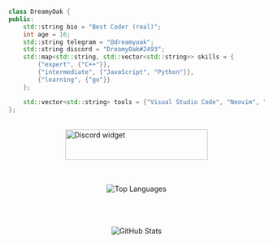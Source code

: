 
```c++
class DreamyOak {
public:
    std::string bio = "Best Coder (real)";
    int age = 16;
    std::string telegram = "@dreamyoak";
    std::string discord = "DreamyOak#2493";
    std::map<std::string, std::vector<std::string>> skills = {
        {"expert", {"C++"}},
        {"intermediate", {"JavaScript", "Python"}},
        {"learning", {"go"}}
    };

    std::vector<std::string> tools = {"Visual Studio Code", "Neovim", "Sublime"};
};
```

<section>
  <div style="margin-top: 2rem; display: flex; justify-content: center;">
    <img src="https://discord.c99.nl/widget/theme-4/1007661460572356628.png" alt="Discord widget" width="280" height="60"> 
  </div>
</section>
<section>
  <div style="margin-top: 3rem; display: flex; flex-direction: column; align-items: center;">
    <img src="https://github-readme-stats.vercel.app/api/top-langs/?username=dreamyoak&layout=compact&theme=dark" alt="Top Languages"><br><br>
    <img src="https://github-readme-stats.vercel.app/api?username=dreamyoak&show_icons=true&theme=dark" alt="GitHub Stats" style="margin-top: 2rem;">
  </div>
</section>
